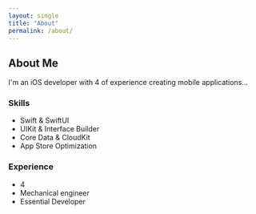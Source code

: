 ```yaml
---
layout: single
title: "About"
permalink: /about/
---
```


## About Me

I'm an iOS developer with 4 of experience creating mobile applications...

### Skills
- Swift & SwiftUI
- UIKit & Interface Builder
- Core Data & CloudKit
- App Store Optimization

### Experience
- 4
- Mechanical engineer
- Essential Developer
